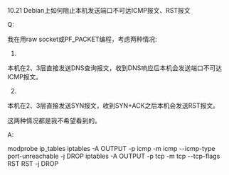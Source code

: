 10.21 Debian上如何阻止本机发送端口不可达ICMP报文、RST报文

Q:

我在用raw socket或PF_PACKET编程，考虑两种情况:

1)

本机在2、3层直接发送DNS查询报文，收到DNS响应后本机会发送端口不可达ICMP报文。

2)

本机在2、3层直接发送SYN报文，收到SYN+ACK之后本机会发送RST报文。

这两种情况都是我不希望看到的。

A:

modprobe ip_tables
iptables -A OUTPUT -p icmp -m icmp --icmp-type port-unreachable -j DROP
iptables -A OUTPUT -p tcp -m tcp --tcp-flags RST RST -j DROP